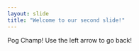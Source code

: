 ```yaml
---
layout: slide
title: "Welcome to our second slide!"
---
```


Pog Champ!
Use the left arrow to go back!
